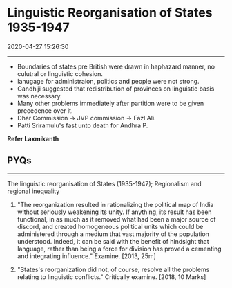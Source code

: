 # Linguistic Reorganisation of States 1935-1947

2020-04-27 15:26:30

---
- Boundaries of states pre British were drawn in haphazard manner, no culutral or linguistic cohesion.
- lanugage for administraion, politics and people were not strong.
- Gandhiji suggested that redistribution of provinces on linguistic basis was necessary.
- Many other problems immediately after partition were to be given precedence over it.
- Dhar Commission -> JVP commission -> Fazl Ali.
- Patti Sriramulu's fast unto death for Andhra P.

**Refer Laxmikanth**

## PYQs

---

The linguistic reorganisation of States (1935-1947); Regionalism and
regional inequality

1. "The reorganization resulted in rationalizing the political map of India without seriously
weakening its unity. If anything, its result has been functional, in as much as it removed what had been a major source of discord, and created homogeneous political units which could be administered through a medium that vast majority of the population understood. Indeed, it can be said with the benefit of hindsight that language, rather than being a force for division has proved a cementing and integrating influence." Examine. [2013, 25m]

2. "States's reorganization did not, of course, resolve all the problems relating to linguistic
conflicts." Critically examine. [2018, 10 Marks]
